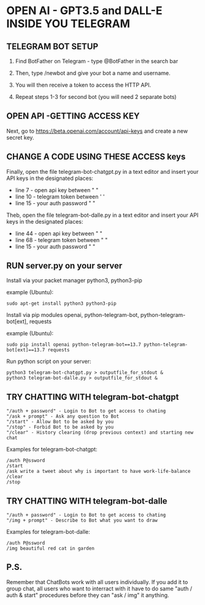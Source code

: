 # OPEN AI - GPT3.5 and DALL-E INSIDE YOU TELEGRAM

## TELEGRAM BOT SETUP

1. Find BotFather on Telegram - type @BotFather in the search bar

2. Then, type /newbot and give your bot a name and username.

3. You will then receive a token to access the HTTP API.

4. Repeat steps 1-3 for second bot (you will need 2 separate bots)


## OPEN API -GETTING ACCESS KEY
Next, go to https://beta.openai.com/account/api-keys and create a new secret key. 


## CHANGE A CODE USING THESE ACCESS keys
Finally, open the file telegram-bot-chatgpt.py in a text editor and insert your API keys in the designated places:
 - line 7 - open api key between " "
 - line 10 - telegram token between ' '
 - line 15 - your auth password " "
 
Theb, open the file telegram-bot-dalle.py in a text editor and insert your API keys in the designated places:
 - line 44 - open api key between " "
 - line 68 - telegram token between " "
 - line 15 - your auth password " "
 
## RUN server.py on your server

Install via your packet manager python3, python3-pip

example (Ubuntu):
```
sudo apt-get install python3 python3-pip
```
Install via pip modules openai, python-telegram-bot, python-telegram-bot[ext], requests

example (Ubuntu):
```
sudo pip install openai python-telegram-bot==13.7 python-telegram-bot[ext]==13.7 requests
```
Run python script on your server:

    python3 telegram-bot-chatgpt.py > outputfile_for_stdout &
    python3 telegram-bot-dalle.py > outputfile_for_stdout &

## TRY CHATTING WITH telegram-bot-chatgpt
    "/auth + password" - Login to Bot to get access to chating
    "/ask + prompt" - Ask any question to Bot
    "/start" - Allow Bot to be asked by you
    "/stop" - Forbid Bot to be asked by you
    "/clear" - History clearing (drop previous context) and starting new chat
    
Examples for telegram-bot-chatgpt:
```
/auth P@ssword
/start
/ask write a tweet about why is important to have work-life-balance
/clear
/stop
```
## TRY CHATTING WITH telegram-bot-dalle
    "/auth + password" - Login to Bot to get access to chating
    "/img + prompt" - Describe to Bot what you want to draw
    
Examples for telegram-bot-dalle:
```
/auth P@ssword
/img beautiful red cat in garden
```
## P.S.
Remember that ChatBots work with all users individually. If you add it to group chat, all users who want to interract with it have to do same "auth / auth & start" procedures before they can "ask / img" it anything.
